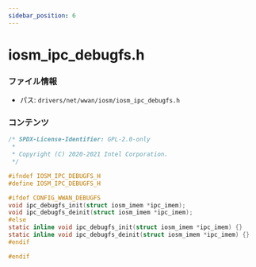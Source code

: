 ```yaml
---
sidebar_position: 6
---
```

# iosm_ipc_debugfs.h

### ファイル情報

- パス: `drivers/net/wwan/iosm/iosm_ipc_debugfs.h`

### コンテンツ

```h
/* SPDX-License-Identifier: GPL-2.0-only
 *
 * Copyright (C) 2020-2021 Intel Corporation.
 */

#ifndef IOSM_IPC_DEBUGFS_H
#define IOSM_IPC_DEBUGFS_H

#ifdef CONFIG_WWAN_DEBUGFS
void ipc_debugfs_init(struct iosm_imem *ipc_imem);
void ipc_debugfs_deinit(struct iosm_imem *ipc_imem);
#else
static inline void ipc_debugfs_init(struct iosm_imem *ipc_imem) {}
static inline void ipc_debugfs_deinit(struct iosm_imem *ipc_imem) {}
#endif

#endif

```
